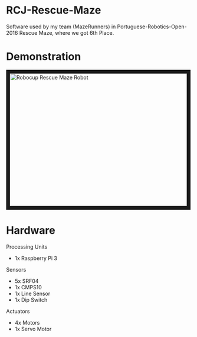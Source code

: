 # RCJ-Rescue-Maze
Software used by my team (MazeRunners) in Portuguese-Robotics-Open-2016 Rescue Maze, where we got 6th Place.

# Demonstration
<a href="https://www.youtube.com/playlist?list=PLVJpRCJTMOG2sDcqdtvHAAKIqniAQ9S7w" target="_blank"><img src="https://i.ytimg.com/vi/-7PmmGbB83o/hqdefault.jpg" 
alt="Robocup Rescue Maze Robot" width="480" height="360" border="10" /></a>

# Hardware

Processing Units

* 1x Raspberry Pi 3

Sensors

* 5x SRF04
* 1x CMPS10
* 1x Line Sensor
* 1x Dip Switch

Actuators

* 4x Motors
* 1x Servo Motor
